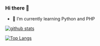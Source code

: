 ### Hi there 👋
- 🌱 I’m currently learning Python and PHP

[![github stats](https://github-readme-stats.vercel.app/api?username=anandadwii&show_icons=true&theme=dracula&count_private=true)](https://github.com/anuraghazra/github-readme-stats)


[![Top Langs](https://github-readme-stats.vercel.app/api/top-langs/?username=anandadwii&langs_count=8&layout=compact&theme=dracula)](https://github.com/anuraghazra/github-readme-stats)

<!--
**anandadwii/anandadwii** is a ✨ _special_ ✨ repository because its `README.md` (this file) appears on your GitHub profile.



Here are some ideas to get you started:

- 🔭 I’m currently working on ...
- 🌱 I’m currently learning ...
- 👯 I’m looking to collaborate on ...
- 🤔 I’m looking for help with ...
- 💬 Ask me about ...
- 📫 How to reach me: ...
- 😄 Pronouns: ...
- ⚡ Fun fact: ...
-->
